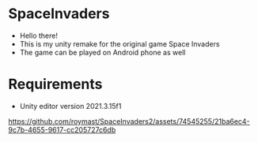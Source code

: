 # SpaceInvaders
  - Hello there!
  - This is my unity remake for the original game Space Invaders
  - The game can be played on Android phone as well
# Requirements
 - Unity editor version 2021.3.15f1


https://github.com/roymast/SpaceInvaders2/assets/74545255/21ba6ec4-9c7b-4655-9617-cc205727c6db

